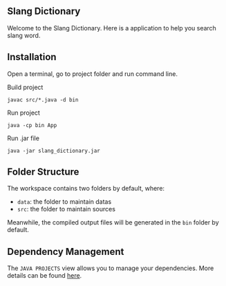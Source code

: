 ## Slang Dictionary

Welcome to the Slang Dictionary. Here is a application to help you search slang word.

## Installation

Open a terminal, go to project folder and run command line.

Build project

```
javac src/*.java -d bin 
```

Run project
```
java -cp bin App
```

Run .jar file
```
java -jar slang_dictionary.jar
```

## Folder Structure

The workspace contains two folders by default, where:

- `data`: the folder to maintain datas
- `src`: the folder to maintain sources

Meanwhile, the compiled output files will be generated in the `bin` folder by default.

## Dependency Management

The `JAVA PROJECTS` view allows you to manage your dependencies. More details can be found [here](https://github.com/microsoft/vscode-java-dependency#manage-dependencies).
